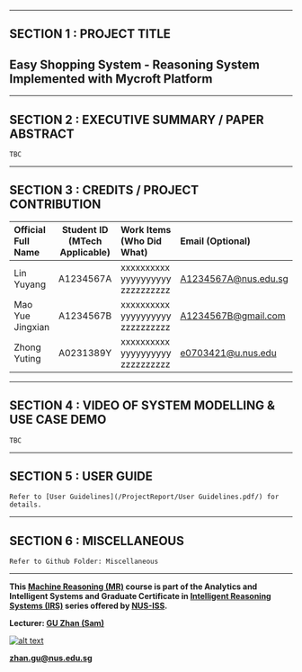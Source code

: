 ﻿

---

## SECTION 1 : PROJECT TITLE
## Easy Shopping System - Reasoning System Implemented with Mycroft Platform

---

## SECTION 2 : EXECUTIVE SUMMARY / PAPER ABSTRACT

`TBC`

---

## SECTION 3 : CREDITS / PROJECT CONTRIBUTION

| Official Full Name  | Student ID (MTech Applicable)  | Work Items (Who Did What) | Email (Optional) |
| :------------ |:---------------:| :-----| :-----|
| Lin Yuyang | A1234567A | xxxxxxxxxx yyyyyyyyyy zzzzzzzzzz| A1234567A@nus.edu.sg |
| Mao Yue Jingxian | A1234567B | xxxxxxxxxx yyyyyyyyyy zzzzzzzzzz| A1234567B@gmail.com |
| Zhong Yuting | A0231389Y | xxxxxxxxxx yyyyyyyyyy zzzzzzzzzz| e0703421@u.nus.edu |

---

## SECTION 4 : VIDEO OF SYSTEM MODELLING & USE CASE DEMO

`TBC`
<!-- [![Sudoku AI Solver](http://img.youtube.com/vi/-AiYLUjP6o8/0.jpg)](https://youtu.be/-AiYLUjP6o8 "Sudoku AI Solver")

Note: It is not mandatory for every project member to appear in video presentation; Presentation by one project member is acceptable. 
More reference video presentations [here](https://telescopeuser.wordpress.com/2018/03/31/master-of-technology-solution-know-how-video-index-2/ "video presentations") -->

---

## SECTION 5 : USER GUIDE

`Refer to [User Guidelines](/ProjectReport/User Guidelines.pdf/) for details.`

<!-- ### Refer to [User Guidelines](/ProjectReport/User Guidelines.pdf) for details. -->


---
## SECTION 6 : MISCELLANEOUS

`Refer to Github Folder: Miscellaneous`

---


**This [Machine Reasoning (MR)](https://www.iss.nus.edu.sg/executive-education/course/detail/machine-reasoning "Machine Reasoning") course is part of the Analytics and Intelligent Systems and Graduate Certificate in [Intelligent Reasoning Systems (IRS)](https://www.iss.nus.edu.sg/stackable-certificate-programmes/intelligent-systems "Intelligent Reasoning Systems") series offered by [NUS-ISS](https://www.iss.nus.edu.sg "Institute of Systems Science, National University of Singapore").**

**Lecturer: [GU Zhan (Sam)](https://www.iss.nus.edu.sg/about-us/staff/detail/201/GU%20Zhan "GU Zhan (Sam)")**

[![alt text](https://www.iss.nus.edu.sg/images/default-source/About-Us/7.6.1-teaching-staff/sam-website.tmb-.png "Let's check Sam' profile page")](https://www.iss.nus.edu.sg/about-us/staff/detail/201/GU%20Zhan)

**zhan.gu@nus.edu.sg**
